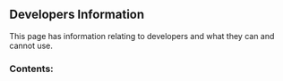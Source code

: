 ## Developers Information  
This page has information relating to developers and what they can and cannot use.
  
### Contents:
